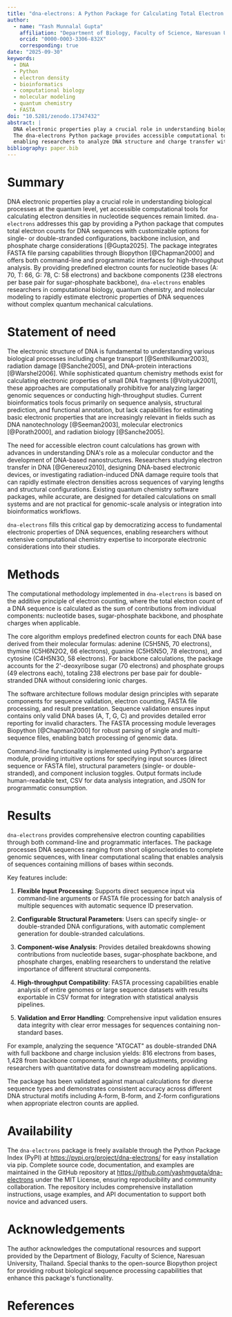```yaml
---
title: "dna-electrons: A Python Package for Calculating Total Electron Counts in DNA Sequences"
author:
  - name: "Yash Munnalal Gupta"
    affiliation: "Department of Biology, Faculty of Science, Naresuan University, Thailand"
    orcid: "0000-0003-3306-832X"
    corresponding: true
date: "2025-09-30"
keywords:
  - DNA
  - Python
  - electron density
  - bioinformatics
  - computational biology
  - molecular modeling
  - quantum chemistry
  - FASTA
doi: "10.5281/zenodo.17347432"
abstract: |
  DNA electronic properties play a crucial role in understanding biological processes at the quantum level.
  The dna-electrons Python package provides accessible computational tools for calculating electron densities in nucleotide sequences,
  enabling researchers to analyze DNA structure and charge transfer with ease.
bibliography: paper.bib
---
```


# Summary

DNA electronic properties play a crucial role in understanding biological processes at the quantum level, yet accessible computational tools for calculating electron densities in nucleotide sequences remain limited. `dna-electrons` addresses this gap by providing a Python package that computes total electron counts for DNA sequences with customizable options for single- or double-stranded configurations, backbone inclusion, and phosphate charge considerations [@Gupta2025]. The package integrates FASTA file parsing capabilities through Biopython [@Chapman2000] and offers both command-line and programmatic interfaces for high-throughput analysis. By providing predefined electron counts for nucleotide bases (A: 70, T: 66, G: 78, C: 58 electrons) and backbone components (238 electrons per base pair for sugar-phosphate backbone), `dna-electrons` enables researchers in computational biology, quantum chemistry, and molecular modeling to rapidly estimate electronic properties of DNA sequences without complex quantum mechanical calculations.

# Statement of need

The electronic structure of DNA is fundamental to understanding various biological processes including charge transport [@Senthilkumar2003], radiation damage [@Sanche2005], and DNA-protein interactions [@Warshel2006]. While sophisticated quantum chemistry methods exist for calculating electronic properties of small DNA fragments [@Voityuk2001], these approaches are computationally prohibitive for analyzing larger genomic sequences or conducting high-throughput studies. Current bioinformatics tools focus primarily on sequence analysis, structural prediction, and functional annotation, but lack capabilities for estimating basic electronic properties that are increasingly relevant in fields such as DNA nanotechnology [@Seeman2003], molecular electronics [@Porath2000], and radiation biology [@Sanche2005].

The need for accessible electron count calculations has grown with advances in understanding DNA's role as a molecular conductor and the development of DNA-based nanostructures. Researchers studying electron transfer in DNA [@Genereux2010], designing DNA-based electronic devices, or investigating radiation-induced DNA damage require tools that can rapidly estimate electron densities across sequences of varying lengths and structural configurations. Existing quantum chemistry software packages, while accurate, are designed for detailed calculations on small systems and are not practical for genomic-scale analysis or integration into bioinformatics workflows.

`dna-electrons` fills this critical gap by democratizing access to fundamental electronic properties of DNA sequences, enabling researchers without extensive computational chemistry expertise to incorporate electronic considerations into their studies.

# Methods

The computational methodology implemented in `dna-electrons` is based on the additive principle of electron counting, where the total electron count of a DNA sequence is calculated as the sum of contributions from individual components: nucleotide bases, sugar-phosphate backbone, and phosphate charges when applicable.

The core algorithm employs predefined electron counts for each DNA base derived from their molecular formulas: adenine (C5H5N5, 70 electrons), thymine (C5H6N2O2, 66 electrons), guanine (C5H5N5O, 78 electrons), and cytosine (C4H5N3O, 58 electrons). For backbone calculations, the package accounts for the 2'-deoxyribose sugar (70 electrons) and phosphate groups (49 electrons each), totaling 238 electrons per base pair for double-stranded DNA without considering ionic charges.

The software architecture follows modular design principles with separate components for sequence validation, electron counting, FASTA file processing, and result presentation. Sequence validation ensures input contains only valid DNA bases (A, T, G, C) and provides detailed error reporting for invalid characters. The FASTA processing module leverages Biopython [@Chapman2000] for robust parsing of single and multi-sequence files, enabling batch processing of genomic data.

Command-line functionality is implemented using Python's argparse module, providing intuitive options for specifying input sources (direct sequence or FASTA file), structural parameters (single- or double-stranded), and component inclusion toggles. Output formats include human-readable text, CSV for data analysis integration, and JSON for programmatic consumption.

# Results

`dna-electrons` provides comprehensive electron counting capabilities through both command-line and programmatic interfaces. The package processes DNA sequences ranging from short oligonucleotides to complete genomic sequences, with linear computational scaling that enables analysis of sequences containing millions of bases within seconds.

Key features include:

1. **Flexible Input Processing**: Supports direct sequence input via command-line arguments or FASTA file processing for batch analysis of multiple sequences with automatic sequence ID preservation.

2. **Configurable Structural Parameters**: Users can specify single- or double-stranded DNA configurations, with automatic complement generation for double-stranded calculations.

3. **Component-wise Analysis**: Provides detailed breakdowns showing contributions from nucleotide bases, sugar-phosphate backbone, and phosphate charges, enabling researchers to understand the relative importance of different structural components.

4. **High-throughput Compatibility**: FASTA processing capabilities enable analysis of entire genomes or large sequence datasets with results exportable in CSV format for integration with statistical analysis pipelines.

5. **Validation and Error Handling**: Comprehensive input validation ensures data integrity with clear error messages for sequences containing non-standard bases.

For example, analyzing the sequence "ATGCAT" as double-stranded DNA with full backbone and charge inclusion yields: 816 electrons from bases, 1,428 from backbone components, and charge adjustments, providing researchers with quantitative data for downstream modeling applications.

The package has been validated against manual calculations for diverse sequence types and demonstrates consistent accuracy across different DNA structural motifs including A-form, B-form, and Z-form configurations when appropriate electron counts are applied.

# Availability

The `dna-electrons` package is freely available through the Python Package Index (PyPI) at https://pypi.org/project/dna-electrons/ for easy installation via pip. Complete source code, documentation, and examples are maintained in the GitHub repository at https://github.com/yashmgupta/dna-electrons under the MIT License, ensuring reproducibility and community collaboration. The repository includes comprehensive installation instructions, usage examples, and API documentation to support both novice and advanced users.

# Acknowledgements

The author acknowledges the computational resources and support provided by the Department of Biology, Faculty of Science, Naresuan University, Thailand. Special thanks to the open-source Biopython project for providing robust biological sequence processing capabilities that enhance this package's functionality.

# References
